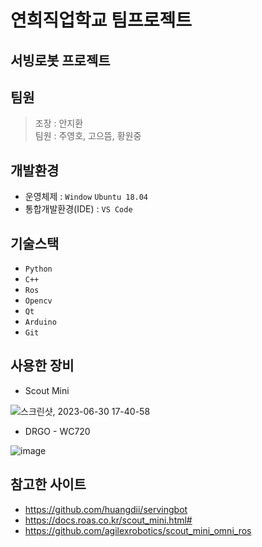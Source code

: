# 연희직업학교 팀프로젝트
## 서빙로봇 프로젝트
## 팀원
> 조장 : 안지환 <br/>
> 팀원 : 주영호, 고으뜸, 황원중
## 개발환경
- 운영체제 : ```Window``` ```Ubuntu 18.04```
- 통합개발환경(IDE) : ```VS Code```
## 기술스택
- ```Python```
- ```C++```
- ```Ros```
- ```Opencv```
- ```Qt```
- ```Arduino```
- ```Git```
## 사용한 장비
- Scout Mini

![스크린샷, 2023-06-30 17-40-58](https://github.com/ajhwan/Yeonhee_Project/assets/129160008/fd594c4b-cb59-471d-8e62-fd93eac70102)


- DRGO - WC720

![image](https://github.com/KINGODREVA/Yeonhee_Project/assets/129159391/fa9a6e68-4c1f-414a-9264-89d58f6fe212)


## 참고한 사이트
- https://github.com/huangdii/servingbot
- https://docs.roas.co.kr/scout_mini.html#
- https://github.com/agilexrobotics/scout_mini_omni_ros

